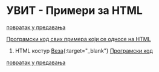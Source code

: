 # УВИТ - Примери за HTML

 [повратак у предавања](../README.md)

[Програмски код свих примера који се односе на HTML](https://github.com/MatfUVIT/UVIT/tree/master/predavanja/primeri-html)

1. HTML костур [Веза](zad03-01-01-html5-skeleton.html){:target="_blank"}  [Програмски код](https://github.com/MatfUVIT/UVIT/tree/master/predavanja/primeri-html/zad03-01-01-html5-skeleton.html)

[повратак у предавања](../README.md)  